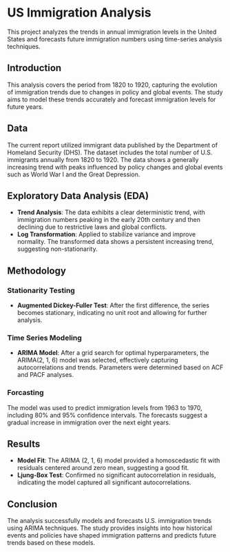 # US Immigration Analysis

This project analyzes the trends in annual immigration levels in the United States and forecasts future immigration numbers using time-series analysis techniques.

## Introduction
This analysis covers the period from 1820 to 1920, capturing the evolution of immigration trends due to changes in policy and global events. The study aims to model these trends accurately and forecast immigration levels for future years.

## Data
The current report utilized immigrant data published by the Department of Homeland Security (DHS). The dataset includes the total number of U.S. immigrants annually from 1820 to 1920. The data shows a generally increasing trend with peaks influenced by policy changes and global events such as World War I and the Great Depression.

## Exploratory Data Analysis (EDA)
- **Trend Analysis**: The data exhibits a clear deterministic trend, with immigration numbers peaking in the early 20th century and then declining due to restrictive laws and global conflicts.
- **Log Transformation**: Applied to stabilize variance and improve normality. The transformed data shows a persistent increasing trend, suggesting non-stationarity.

## Methodology
### Stationarity Testing
- **Augmented Dickey-Fuller Test**: After the first difference, the series becomes stationary, indicating no unit root and allowing for further analysis.
  
### Time Series Modeling
- **ARIMA Model**: After a grid search for optimal hyperparameters, the ARIMA(2, 1, 6) model was selected, effectively capturing autocorrelations and trends. Parameters were determined based on ACF and PACF analyses.

### Forcasting
The model was used to predict immigration levels from 1963 to 1970, including 80% and 95% confidence intervals. 
The forecasts suggest a gradual increase in immigration over the next eight years.

## Results
- **Model Fit**: The ARIMA (2, 1, 6) model provided a homoscedastic fit with residuals centered around zero mean, suggesting a good fit.
- **Ljung-Box Test**: Confirmed no significant autocorrelation in residuals, indicating the model captured all significant autocorrelations.
  
## Conclusion
The analysis successfully models and forecasts U.S. immigration trends using ARIMA techniques. The study provides insights into how historical events and policies have shaped immigration patterns and predicts future trends based on these models.


